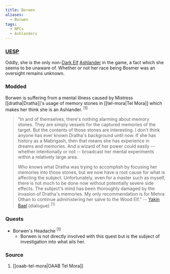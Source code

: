 ```yaml
---
title: Borwen
aliases:
  - Borwen
tags:
  - NPCs
  - Ashlanders
---
```

### [UESP](https://en.uesp.net/wiki/Morrowind:Borwen)
Oddly, she is the only non-[Dark Elf](https://en.uesp.net/wiki/Morrowind:Dark_Elf "Morrowind:Dark Elf") [Ashlander](https://en.uesp.net/wiki/Morrowind:Ashlanders "Morrowind:Ashlanders") in the game, a fact which she seems to be unaware of. Whether or not her race being Bosmer was an oversight remains unknown.
### Modded
Borwen is suffering from a mental illness caused by Mistress [[dratha|Dratha]]'s usage of memory stones in [[tel-mora|Tel Mora]] which makes her think she is an Ashlander. <sup>[1]</sup>

> "In and of themselves, there's nothing alarming about memory stones. They are simply vessels for the captured memories of the target. But the contents of those stones are interesting. I don't think anyone has ever known Dratha's background until now. If she has history as a Mabrigash, then that means she has experience in dreams and memories. And a wizard of her power could easily -- whether intentionally or not -- broadcast her mental experiments within a relatively large area.
> 
> Who knows what Dratha was trying to accomplish by focusing her memories into those stones, but we now have a root cause for what is affecting the subject. Unfortunately, even for a master such as myself, there is not much to be done now without potentially severe side effects. The subject's mind has been thoroughly damaged by the invasion of Dratha's memories. My only recommendation is for Mehra Othan to continue administering her salve to the Wood Elf."
> -- [Yakin Bael](https://en.uesp.net/wiki/Morrowind:Yakin_Bael) (dialogue) <sup>[1]</sup>
### Quests
* Borwen's Headache <sup>[1]</sup>
	* Borwen is not directly involved with this quest but is the subject of investigation into what ails her.
### Source
1. [[oaab-tel-mora|OAAB Tel Mora]]